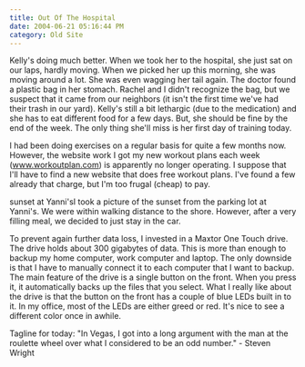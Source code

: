 ```yaml
---
title: Out Of The Hospital
date: 2004-06-21 05:16:44 PM
category: Old Site
---
```


Kelly's doing much better. When we took her to the hospital, she just sat on our laps, hardly moving. When we picked her up this morning, she was moving around a lot. She was even wagging her tail again. The doctor found a plastic bag in her stomach. Rachel and I didn't recognize the bag, but we suspect that it came from our neighbors (it isn't the first time we've had their trash in our yard). Kelly's still a bit lethargic (due to the medication) and she has to eat different food for a few days. But, she should be fine by the end of the week. The only thing she'll miss is her first day of training today.

I had been doing exercises on a regular basis for quite a few months now. However, the website work I got my new workout plans each week (www.workoutplan.com) is apparently no longer operating. I suppose that I'll have to find a new website that does free workout plans. I've found a few already that charge, but I'm too frugal (cheap) to pay.

sunset at Yanni'sI took a picture of the sunset from the parking lot at Yanni's. We were within walking distance to the shore. However, after a very filling meal, we decided to just stay in the car.

To prevent again further data loss, I invested in a Maxtor One Touch drive. The drive holds about 300 gigabytes of data. This is more than enough to backup my home computer, work computer and laptop. The only downside is that I have to manually connect it to each computer that I want to backup. The main feature of the drive is a single button on the front. When you press it, it automatically backs up the files that you select. What I really like about the drive is that the button on the front has a couple of blue LEDs built in to it. In my office, most of the LEDs are either greed or red. It's nice to see a different color once in awhile.

Tagline for today: "In Vegas, I got into a long argument with the man at the roulette wheel over what I considered to be an odd number." - Steven Wright
